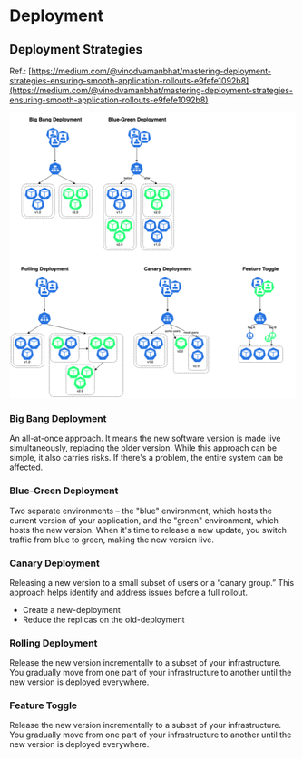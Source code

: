 # Deployment

## Deployment Strategies
Ref.: [https://medium.com/@vinodvamanbhat/mastering-deployment-strategies-ensuring-smooth-application-rollouts-e9fefe1092b8](https://medium.com/@vinodvamanbhat/mastering-deployment-strategies-ensuring-smooth-application-rollouts-e9fefe1092b8)

![kubernetes-deployment-strategy.png](kubernetes-deployment-strategy.png)

### Big Bang Deployment
An all-at-once approach. It means the new software version is made live simultaneously, replacing the older version. While this approach can be simple, it also carries risks. If there's a problem, the entire system can be affected.

### Blue-Green Deployment
Two separate environments – the "blue" environment, which hosts the current version of your application, and the "green" environment, which hosts the new version. When it's time to release a new update, you switch traffic from blue to green, making the new version live.

### Canary Deployment
Releasing a new version to a small subset of users or a “canary group.” This approach helps identify and address issues before a full rollout.
* Create a new-deployment
* Reduce the replicas on the old-deployment

### Rolling Deployment
Release the new version incrementally to a subset of your infrastructure. You gradually move from one part of your infrastructure to another until the new version is deployed everywhere.

### Feature Toggle
Release the new version incrementally to a subset of your infrastructure. You gradually move from one part of your infrastructure to another until the new version is deployed everywhere.

